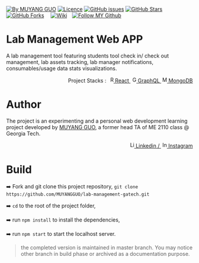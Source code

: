 [![By MUYANG GUO](https://img.shields.io/badge/by-muyangguo-blue.svg)](https://github.com/MUYANGGUO) [![Licence](https://img.shields.io/badge/license-GPL--3.0-blue.svg)](https://github.com/MUYANGGUO/lab-management-gatech/blob/master/LICENSE) [![GitHub issues](https://img.shields.io/github/issues/MUYANGGUO/lab-management-gatech.svg)](https://github.com/MUYANGGUO/lab-management-gatech/issues/) [![GitHub Stars](https://img.shields.io/github/stars/MUYANGGUO/lab-management-gatech.svg?style=social&label=Star)](https://github.com/MUYANGGUO/lab-management-gatech)[![GitHub Forks](https://img.shields.io/github/forks/MUYANGGUO/lab-management-gatech.svg?style=social&label=Fork)](https://github.com/MUYANGGUO/lab-management-gatech)
&emsp;[![Wiki](https://img.shields.io/badge/See--Wiki--Pages-grey?style=for-the-badge&logo=Github)](https://github.com/MUYANGGUO/lab-management-gatech/wiki)&emsp;[![Follow MY Github](https://img.shields.io/badge/Follow--My--Github-purple?style=for-the-badge&logo=Github)](https://github.com/MUYANGGUO)
# Lab Management Web APP
A lab management tool featuring students tool check in/ check out management, lab assets tracking, lab manager notifications, consumables/usage data stats visualizations. <br/>

<p align="right">
  Project Stacks :
<a href="https://reactjs.org/">
<img src="https://simpleicons.org/icons/react.svg" alt="REACT" width=16 height=16 > React
</a> 
<a href="https://graphql.org/">
<img src="https://simpleicons.org/icons/graphql.svg" alt="GRAPHQL" width=16 height=16 > GraphQL
</a> 
<a href="https://mongodb.com">
<img src="https://simpleicons.org/icons/mongodb.svg" alt="MongoDB" width=16 height=16 > MongoDB
</a> 
</p>

# Author
The project is an experimenting and a personal web development learning project developed by [MUYANG GUO](https://www.linkedin.com/in/muyang-guo-445a3465/), a former head TA of ME 2110 class @ Georgia Tech. <br/>
<p align="right">
<a href="https://www.linkedin.com/in/muyang-guo-445a3465/">
<img src="https://simpleicons.org/icons/linkedin.svg" alt="Linkedin" width=16 height=16 > Linkedin /
</a> 
<a href="https://www.instagram.com/muyang_guo/">
<img src="https://simpleicons.org/icons/instagram.svg" alt="Instagram" width=16 height=16 > Instagram
</a> 
</p>


# Build

:arrow_right: Fork and git clone this project repository, `git clone https://github.com/MUYANGGUO/lab-management-gatech.git`

:arrow_right: `cd` to the root of the project folder,

:arrow_right: run `npm install` to install the dependencies,

:arrow_right: run `npm start` to start the localhost server.

> the completed version is maintained in master branch. You may notice other branch in build phase or archived as a documentation purpose.

